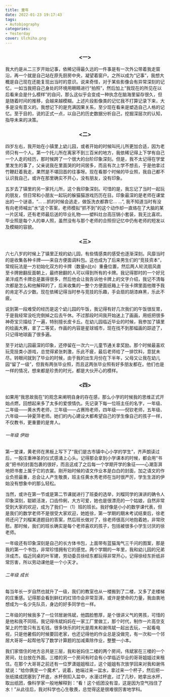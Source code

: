 ```yaml
---
title: 童年
date: 2022-01-23 19:17:43
tags:
- Autobiography
categories:
- Yesterday
cover: Ulchiha.png
---
```






### <center> <一> </center>

我大约是从二三岁开始记事，依稀记得最久远的一件事是有一次外公带着我走窗沿，再一个就是自己站在原先厨房中央，凝望着窗户。之所以成为“记事”，我想大概是自己现在还能复现出当时的意识。说来奇怪，对于某些影像会有异常深刻的记忆，一如当我把自己身处的环境用眼睛进行“拍照”，然后加上“我现在的所见在以后看来会是什么模样”的自问，那么这似乎会变成一种执念在脑海里留存很久，但是随着时间的推移，会越来越模糊。上述片段影像类的记忆我不打算记录下来，大多是没有意义的。我想记下的是充满因果关系，至少现在看来是塑造自己人格的记忆。至于目的，说的正式一点，以自己的历史数据分析自己，挖掘深层次的认知，指导未来的决策。

### <center> <二> </center>

四岁左右，我开始在小镇里上幼儿园，或者开始的时候叫托儿所更加合适，因为老师只有一个人。第一个托儿所在离家不到三百米的地方，我依稀记得上下学有自己一个人走的经历，那时候跨了一个很大的台阶印象深刻。但是，我不太记得在学堂里发生的事了，父亲说我在里面哭的时间居多，而且有次上学不想去，于是他拿过竹鞭赶着我走，果然是不堪回首的往事呀。现在看那个时候的毕业照，我自己都不认识我自己，或许在那里确实不开心，没有朋友，没有印象。

五岁去了镇里的另一家托儿所，这个我印象深刻。可惜的是，我忘记了当时一起玩的朋友，但日常和小朋友一起玩的躲猫猫游戏历历在目。印象最深的是老师在课堂出的一个谜语，“... ...抓的时候会逃走，做饭洗衣都靠它... ...”, 我不知道当时有没有向老师喊出”水“这个答案，老师模拟“抓不到”的这个动作却一直烙在了大脑的某一片区域，还有老师最后送的毕业礼物——塑料灶台高压锅小套装，我无比喜欢。毕业照是每个人的单人照，虽然没有与那个老师的合照但记忆中仍有老师的短发以及模糊的容貌。

### <center> <三> </center>

六七八岁的时候上了镇里正规的幼儿园，有些情感类的感受也逐渐深刻。风靡当时的是收集各种卡牌——来自方便面调料包。这也成为了后来男生们的“竞技资本”，常规玩法是一方初始化双方的卡牌（数量n比n）重叠位置，然后两人轮流扇风直至卡牌掀翻反面朝上，最终掀翻的人可以得到所有的卡牌。我记得那时的一个好兄弟泮成杰卡牌总是赢得很多，然后他会让我告诉他卡牌上的文字介绍，我记不清每次都是怎么和他解释的了，后来收集的一整个方便面纸箱上千张卡牌里面他赠予我的肯定不占少数。现在依稀记得当时参与竞技的乐趣，手会扇的胡漆麻黑，乐此不疲。

说到第一段难受的经历是这个幼儿园的午饭，我记得有好几次我们的午饭很反胃，于是我经常没吃完倒掉之后去午休。不过那段时间我开始迷上了画画，用纸把很多神奇宝贝描绘了一遍，特别擅长皮卡丘。在幼儿园临近毕业的时候，我参加了镇里的绘画大赛，拿了二等奖，作画的内容是星球城市，现在找不到那幅画的踪迹了，只记得地球画了很多遍。

至于对幼儿园最深的印象，还停留在一次六一儿童节通关拿奖励。那个时候最喜欢玩竞技类小游戏，总觉得紧张刺激，乐此不疲，最后老师给了一排饮料，意犹未尽。转眼间就到了毕业的时候，由于我的出生月份在下半年，父母又让我在幼儿园“留了一级”，但我有两张毕业照，而且这两张毕业照有好多朋友都在。他们也是一样的情况，想来都是珍贵的时光，都是大伙开心的模样。


### <center> <四> </center>

如果用“我思故我在”的观念来阐明自身的存在感，那么小学的时候我的思维正式开始点燃，回想起来多了太多的爱恨情仇。先记录下每一位班主任的名字，一年级、二年级——黄水秀老师，三年级——占赛玲老师，四年级——倪钦老师，五年级、六年级——钟夏萍老师。她们的内心建设大都希望自己的学生像自己的孩子一样，不仅教书，更重要的是育人。

###### 一年级 伊始

第一堂课，黄老师在黑板上写下了“我们是古市镇中心小学的学生”，齐声朗读过后，一股庄重神圣的仪式感涌上心头。记得那会拿到小学课本的时候，都会用“书皮”把书的封面包裹的很好，而且这成了之后每一个学期开学的象征——心潮澎湃地把书套上属于它的衣裳。刚开始时候的语文作业本是白白的封面，加之语文的作业负担最重，总会让人产生敬畏，班主任黄水秀老师在当时很严厉，学生生涯的伊始没有想象中的那么轻松。

当然，或许在第一节或是第二节课就进行了班委的选举，刘榴同学的演讲的确令人印象深刻，聪颖活泼，口齿伶俐，大方可爱，她也是很漂亮的一个姑娘，自然非常受到大家的欢迎，成为了我们一（1）班的班长。我好像是小小的数学课代表，但是我们的数学老师不是很受大家欢迎，她姓徐，第一学期的期末考试结束后，徐老师还问了刘榴某道题目的答案，然后班长做对了，徐老师很高兴地抱着她，非常欣慰。那时候，我们的班长确实是每个老师喜欢的孩子，包括被很多小学生讨厌的徐老师。

一年级还有印象深刻是自己的长方体书包，上面带有蓝猫淘气三千问的图案，那是我的第一个书包，非常珍惜拥有它的感觉。两个学期的一年里，我和幼儿园的兄弟泮成杰，临近同桌的叶军建，劳动委员徐经东都玩得非常开心，记得徐经东折纸非常厉害，所以劳动课他是一个小天才。

###### 二年级 成长

每当年长一岁自然也就升了一级，我们的教室也从一楼搬到了二楼，又多了走楼梯的庄重感。记得那会看到鲜红的红领巾会非常澎湃，或许是使命的力量，我由衷地想成为一名少先队员，身边的好多同学也一样。

二年级的时候我多了一位邻居谢伟斌，他圆脸憨厚，是个很讲义气的男孩，可惜的是他和我不同班。我记得伟斌妈妈在一家工厂里做工，那个时代，制作一片高空支架上的竹垫只有五毛钱。很多快乐的时光是周末和谢伟斌一起出去玩，一起看电视，只是他暑假的时候要回老家，也还记得他的作业总是没做完，有一次和一个邻居大哥哥一起帮他写了数学计算题的加减乘除作业，整整一小本。

我们家借住的地方总共是三层，我和爸妈住二楼的两个房间，伟斌家在三楼的一个房间，灶台放在外面。三楼的另一个房间有时会有小学临近毕业的哥哥姐姐过来租住。在那个大哥哥之前还有一位罗潇姐姐租过，这个姐姐有次放学回来对我和谢伟斌说：“给你俩变一个魔术”，说着，她端过来一盆水，拿过来一个杯子，然后把一张纸揉成团塞到了杯底，水杯倒扣入盆中，水漫过杯底，过了几秒，她拿出水杯，取出纸团，像科学家一般地解释到：“看！这个纸团没有湿，这是因为空气挡住了水！”从此往后，我对科学也心生敬畏，总觉得这是很难很厉害地学科。

